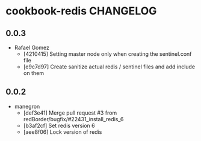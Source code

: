 cookbook-redis CHANGELOG
===============

## 0.0.3

  - Rafael Gomez
    - [4210415] Setting master node only when creating the sentinel.conf file
    - [e9c7d97] Create sanitize actual redis / sentinel files and add include on them

## 0.0.2

  - manegron
    - [def3e41] Merge pull request #3 from redBorder/bugfix/#22431_install_redis_6
    - [b3af2cf] Set redis version 6
    - [aee8f06] Lock version of redis
